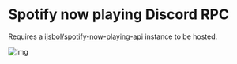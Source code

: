 # Spotify now playing Discord RPC

Requires a [ijsbol/spotify-now-playing-api](https://github.com/ijsbol/spotify-now-playing-api) instance to be hosted.

![img](https://pics.uwu.gal/u/qx6a0I.gif)
